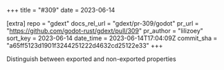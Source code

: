 +++
title = "#309"
date = 2023-06-14

[extra]
repo = "gdext"
docs_rel_url = "gdext/pr-309/godot"
pr_url = "https://github.com/godot-rust/gdext/pull/309"
pr_author = "lilizoey"
sort_key = 2023-06-14
date_time = 2023-06-14T17:04:09Z
commit_sha = "a65ff5123d1901f3244251222d4632cd25122e33"
+++

Distinguish between exported and non-exported properties
